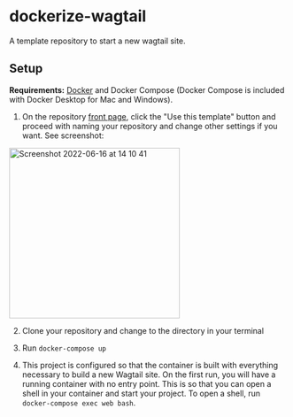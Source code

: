 dockerize-wagtail
======================

A template repository to start a new wagtail site.

Setup
-----

**Requirements:** [Docker](https://www.docker.com/) and Docker Compose (Docker Compose is included with Docker Desktop for Mac and Windows).

1. On the repository [front page](https://www.github.com/saevarom/dockerize-wagtail), click the "Use this template" button and proceed with
naming your repository and change other settings if you want. See screenshot:
<img width="308" alt="Screenshot 2022-06-16 at 14 10 41" src="https://user-images.githubusercontent.com/143557/174067767-fef888d2-8491-4845-8e57-4fd24cfc8fb0.png">

2. Clone your repository and change to the directory in your terminal

3. Run `docker-compose up`

4. This project is configured so that the container is built with everything necessary to build a new Wagtail site. On the first run, 
you will have a running container with no entry point. This is so that you can open a shell in your container and start your project.
To open a shell, run `docker-compose exec web bash`.